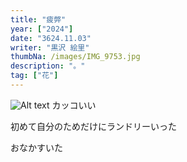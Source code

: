 ```yaml
---
title: "疲弊"
year: ["2024"]
date: "3624.11.03"
writer: "黒沢 絵里"
thumbNa: /images/IMG_9753.jpg
description: "。"
tag: ["花"]
---
```




![Alt text](/images/IMG_9785.jpg)
カッコいい

初めて自分のためだけにランドリーいった

おなかすいた

                          
<!--

![Alt text](/images/IMG_9811.jpg)



![Alt text](/images/IMG_9790.jpg)

![Alt text](/images/IMG_9757.jpg)

「コメントなんでしてくれないんですか」「だったら実装してくださいよ」

![Alt text](/images/023-2.jpg)

ヘッダーからコメントしてください。本日もお疲れ様です。-->